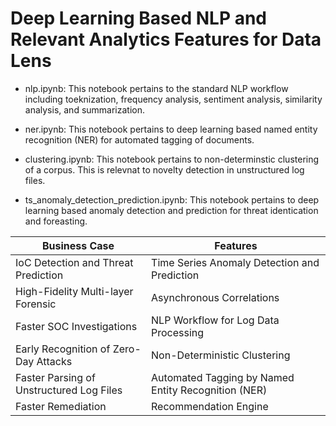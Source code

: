
# Deep Learning Based NLP and Relevant Analytics Features for Data Lens

* nlp.ipynb: This notebook pertains to the standard NLP workflow including toeknization, frequency analysis, sentiment analysis, similarity analysis, and summarization. 

* ner.ipynb: This notebook pertains to deep learning based named entity recognition (NER) for automated tagging of documents. 

* clustering.ipynb: This notebook pertains to non-determinstic clustering of a corpus. This is relevnat to novelty detection in unstructured log files. 

* ts_anomaly_detection_prediction.ipynb: This notebook pertains to deep learning based anomaly detection and prediction for threat identication and foreasting.



| Business Case      | Features |
| ----------- | ----------- |
| IoC Detection and Threat Prediction      | Time Series Anomaly Detection and Prediction      |
| High-Fidelity Multi-layer Forensic   | Asynchronous Correlations      |
| Faster SOC Investigations | NLP Workflow for Log Data Processing |
| Early Recognition of Zero-Day Attacks | Non-Deterministic Clustering |
| Faster Parsing of Unstructured Log Files | Automated Tagging by Named Entity Recognition (NER) |
| Faster Remediation  | Recommendation Engine |
